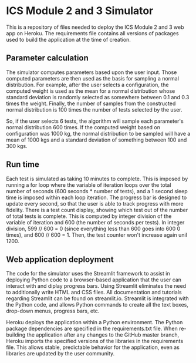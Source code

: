 # ICS Module 2 and 3 Simulator
This is a repository of files needed to deploy the ICS Module 2 and 3 web app on Heroku. The requirements file contains all versions of packages used to build the application at the time of creation.

## Parameter calculation
The simulator computes parameters based upon the user input. Those computed parameters are then used as the basis for sampling a normal distribution. For example, after the user selects a configuration, the computed weight is used as the mean for a normal distribution whose standard deviation is randomly selected as somewhere between 0.1 and 0.3 times the weight. Finally, the number of samples from the constructed normal distribution is 100 times the number of tests selected by the user. 

So, if the user selects 6 tests, the algorithm will sample each parameter's normal distribution 600 times. If the computed weight based on configuration was 1000 kg, the normal distribution to be sampled will have a mean of 1000 kgs and a standard deviation of something between 100 and 300 kgs. 

## Run time
Each test is simulated as taking 10 minutes to complete. This is imposed by running a for loop where the variable of iteration loops over the total number of seconds (600 seconds * number of tests), and a 1 second sleep time is imposed within each loop iteration. The progress bar is designed to update every second, so that the user is able to track progress with more fidelity. There is a test count display, showing which test out of the number of total tests is complete. This is computed by integer division of the variable of iteration and 600 (the number of seconds per tests). In integer division, 599 // 600 = 0 (since everything less than 600 goes into 600 0 times), and 600 // 600 = 1. Then, the test counter won't increase again unil 1200.

## Web application deployment
The code for the simulator uses the Streamlit framework to assist in deploying Python code to a browser-based application that the user can interact with and diplay progress bars. Using Streamlit eliminates the need to additionally write HTML and CSS files. All documentation and tutorials regarding Streamlit can be found on streamlit.io. Streamlit is integrated with the Python code, and allows Python commands to create all the text boxes, drop-down menus, progress bars, etc.

Heroku deploys the application within a Python environment. The Python package dependencies are specified in the requirements.txt file. When re-building the application after any changes to the GitHub master branch, Heroku imports the specified versions of the libraries in the requirements file. This allows stable, predictable behavior for the application, even as libraries are updated by the user community.